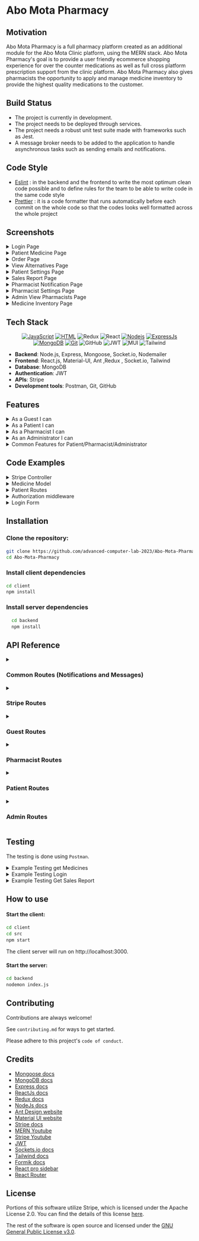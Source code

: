 
<!-- <div id="top"></div> -->





<!-- badges -->
<!--
<div align="center" >
   
[![JavaScript](https://img.shields.io/badge/JavaScript-323330?style=for-the-badge&logo=javascript&logoColor=F7DF1E)](https://www.javascript.com)
[![HTML](https://img.shields.io/badge/HTML5-E34F26?style=for-the-badge&logo=html5&logoColor=white)](https://html.com/html5/)
![Redux](https://img.shields.io/badge/Built%20with-Redux-%23f44336?style=for-the-badge)
![React](https://img.shields.io/badge/react-%2320232a.svg?style=for-the-badge&logo=react&logoColor=%2361DAFB)
[![Nodejs](https://img.shields.io/badge/Node.js-339933?style=for-the-badge&logo=nodedotjs&logoColor=white)](https://nodejs.org/en/)
[![ExpressJs](https://img.shields.io/badge/Express.js-000000?style=for-the-badge&logo=express&logoColor=white)](https://GitHub.com/Naereen/badges/)
[![MongoDB](https://img.shields.io/badge/MongoDB-4EA94B?style=for-the-badge&logo=mongodb&logoColor=white)](https://www.mongodb.com/)
[![Git](https://img.shields.io/badge/Git-F05032?style=for-the-badge&logo=git&logoColor=white)](https://github.com/omar-sherif9992)
![GitHub](https://img.shields.io/badge/GitHub-100000?style=for-the-badge&logo=github&logoColor=white)
![JWT](https://img.shields.io/badge/JWT-black?style=for-the-badge&logo=JSON%20web%20tokens)
![MUI](https://img.shields.io/badge/MUI-%230081CB.svg?style=for-the-badge&logo=mui&logoColor=white)
![Tailwind](https://img.shields.io/badge/tailwindcss-0F172A?&logo=tailwindcss)



</div>

<br>

<div align="center>
   <img src="[https://www.cancham.org.eg/upload/logo.png](https://i.pinimg.com/736x/6c/9b/30/6c9b3009988b071b4b60484622e93f17.jpg)" alt="Logo" width="200" height="120">   
</div>


<a href=""><h1 align="center">Welcome to Abo Mota Pharmacy</h1></a> --> 

<!--
# Pharmacy Management System - Virtual Clinic

## Project Title

Pharmacy Management Module of Virtual Clinic - Seamless Healthcare and Medication Management

## Motivation

The Pharmacy Management Module is a vital component of the Virtual Clinic, aimed at streamlining the process of medication management. It facilitates a secure and efficient interface for patients to purchase medicines and pharmacists to manage inventory, ultimately enhancing the healthcare experience for all users.

## Build Status

Currently, the pharmacy module is in the beta stage, with primary features deployed for testing. Ongoing efforts are focused on improving functionality and addressing user feedback.

## Code Style

We follow the "standard" coding style to ensure our code is clean and consistent. Contributions are expected to adhere to this style guide to maintain code quality.

## Screenshots

*Images showcasing the interface and functionality of the pharmacy module will be placed here.*

## Tech/Framework Used

![MongoDB](https://img.shields.io/badge/MongoDB-%234ea94b.svg?style=for-the-badge&logo=mongodb&logoColor=white)
![Express.js](https://img.shields.io/badge/express.js-%23404d59.svg?style=for-the-badge&logo=express&logoColor=%2361DAFB)
![JWT](https://img.shields.io/badge/JWT-black?style=for-the-badge&logo=JSON%20web%20tokens)
![MUI](https://img.shields.io/badge/MUI-%230081CB.svg?style=for-the-badge&logo=mui&logoColor=white)
![NodeJS](https://img.shields.io/badge/node.js-6DA55F?style=for-the-badge&logo=node.js&logoColor=white)
![GitHub](https://img.shields.io/badge/github-%23121011.svg?style=for-the-badge&logo=github&logoColor=white)
![Redux](https://img.shields.io/badge/Built%20with-Redux-%23f44336?style=for-the-badge)
![React](https://img.shields.io/badge/react-%2320232a.svg?style=for-the-badge&logo=react&logoColor=%2361DAFB)

The technology stack for the pharmacy module includes:
- **Backend**:
  -
- **Database**: MongoDB for data storage
- **Frontend**: React.js with Redux for state management
- **Authentication**: JWT for session security
- **Payment Processing**: Stripe for secure financial transactions

## Features
<details>
<summary>As a Guest I can</summary>

- Register as a patient with my username, name, email, password, date of birth, gender, mobile number, and emergency contact details.
- Submit a request to register as a pharmacist with my username, name, email, password, date of birth, hourly rate, hospital affiliation, and educational background.

</details>

<details>
<summary>As a Patient I can</summary>

- Login with my username and password.
- Logout of the system.
- Change my password.
- Reset a forgotten password via OTP sent to email.
- View a list of all available medicines, including pictures, prices, and descriptions.
- Search for medicines based on name.
- Filter medicines based on their medicinal use.
- Add over-the-counter medicines to my cart.
- Add prescription medicines to my cart based on my prescription.
- View items in my cart.
- Remove items from my cart.
- Change the quantity of items in my cart.
- Checkout my order.
- Add new delivery addresses and choose from existing ones.
- Select payment methods including wallet, credit card, or cash on delivery.
- View my current and past orders along with their details and status.
- Cancel orders.
- View alternatives to medicines that are out of stock.
- Chat with a pharmacist.
- View the amount in my wallet.

</details>

<details>
<summary>As a Pharmacist I can</summary>

- Login and logout of the system.
- Change my password.
- Reset my password via OTP sent to email.
- Upload and submit required documents for registration such as ID, pharmacy degree, and working licenses.
- view a list of all available medicines (including picture of medicine, price, description)
- search for medicine based on name
- filter medicines based on medicinal use
- Add a medicine with its details like active ingredients, price, and quantity.
- Upload images for medicines.
- Edit details and prices of medicines.
- Archive or unarchive a medicine.
- View the available quantity and sales of each medicine.
- Filter sales reports based on medicine or date.
- Receive notifications when a medicine is out of stock.
- Chat with a doctor.
- View the amount in my wallet.

</details>

<details>
<summary>As an Administrator I can</summary>
   
- Login with my username and password.
- Logout of the system.
- Add another administrator with a set username and password.
- Remove a pharmacist or patient from the system.
- View all the information uploaded by a pharmacist when they apply to join the platform.
- Accept or reject the request of a pharmacist to join the platform.
- View total sales reports based on a chosen month.
- View a pharmacist's information.
- View a patient's basic information.
- Change my password.
- Reset my password via OTP sent to email.
- view a list of all available medicines (including picture of medicine, price, description)
- search for medicine based on name
- filter medicines based on medicinal use
  
</details>


<!--
- **Guests** can register as a patient or pharmacist, providing comprehensive personal and professional details.
- **Users** can easily login and logout using their credentials to ensure security and privacy.
- **Administrators** have the ability to manage user accounts and oversee pharmacist verification processes.
- **Pharmacists** are enabled to upload necessary documentation for verification and manage medicine inventories.
- **Patients** have functionalities tailored to their needs, from viewing and managing cart items to checking out orders and handling prescriptions.
- **Order Management**: Patients can handle their orders, including adding new delivery addresses, choosing payment methods, and viewing order histories.
- **Medicine Management**: Pharmacists can add new medicines, update details, and archive/unarchive medicines to ensure up-to-date inventory management.
- **Reporting**: Pharmacists and administrators can generate and filter sales reports for efficient business tracking.
- **Communication**: Patients and pharmacists can engage in chats, enhancing the consultation process.
- **Notifications**: Pharmacists receive alerts when medicines are out of stock, ensuring timely restocking.

## Detailed Features

1. **Account Registration and Management**
   - Register with detailed personal information.
   - Submit requests for pharmacist registration with professional credentials.
   - Change and reset passwords securely, adhering to stringent validation rules.

2. **Medicine Inventory Management**
   - View and manage available medicines with detailed descriptions.
   - Search and filter medicines based on various criteria.
   - Add, edit, and manage medicine details and images.

3. **Sales and Reporting**
   - Access sales reports and filter based on specific criteria.
   - Archive medicines to maintain sales history.

4. **Shopping Cart and Orders**
   - Add over-the-counter and prescription medicines to the cart.
   - View, modify, and checkout cart items.
   - Manage delivery addresses and payment options.

5. **User Interaction**
   - Chat with pharmacists and doctors for guidance.
   - View wallet balance and transaction history.

6. **Notifications**
   - Receive notifications for medicine stock levels.
-->
<!-- ## Comments and Security Measures

- Passwords must follow specific validation criteria.
- Prescription medicines can only be added based on recent prescriptions.
- Sales information of medicines is retained for reference even after archiving.
- Patient privacy is safeguarded by restricting administrator access to prescription details.

## Code Examples

*Code snippets highlighting key functionalities and usage will be provided here.*

### Installation

Clone the repository:

   ```bash
   git clone https://github.com/advanced-computer-lab-2023/Abo-Mota-Pharmacy.git
   cd Abo-Mota-Pharmacy
   ```
   
# Install client dependencies

  ```bash
  cd client
  npm install
```
# Install server dependencies
  ```bash
    cd backend
    npm install
```
# Running the Application
## Start the client:
 ```bash
cd client
cd src
npm start
```
The client server will run on http://localhost:3000.
## Start the server:
 ```bash
cd backend
nodemon index.js
 ```

Open your browser and navigate to http://localhost:3000 to access the simulator.

## How to Use

This guide will help you understand how to navigate and utilize the features of the Pharmacy Management Module of Virtual Clinic.

### For Patients

1. **Register/Login**: Access the Virtual Clinic and create a new patient account or log in with your existing credentials.

2. **Browse Medicines**: Navigate to the 'Medicines' section to browse through the available medications. You can use filters to search for specific drugs or categories.

3. **Add to Cart**: Once you find the medicine you need, add it to your cart. You can adjust the quantity before adding.

4. **Checkout**: Go to your cart, review your order, and proceed to checkout. Enter your delivery information and select a payment method.

5. **Track Orders**: After placing your order, you can track its status under the 'My Orders' section. You will receive updates on the progress of your order until delivery.

6. **Consultation**: If you need advice, use the chat feature to talk to a pharmacist or healthcare provider.

### For Pharmacists

1. **Register/Login**: Sign up as a pharmacist or log in. Ensure you provide all required professional information and documents.

2. **Manage Inventory**: Go to the 'Inventory' section to add new medicines, update existing ones, or manage stock levels.

3. **Process Orders**: Check the 'Orders' tab to view incoming orders. Process them promptly and update the order status accordingly.

4. **Reporting**: Use the reporting features to generate sales and inventory reports for analysis and restocking purposes.

5. **Customer Interaction**: Respond to patient queries through the chat feature, providing professional advice and support.

### For Administrators

1. **User Management**: Oversee user accounts, verify pharmacist credentials, and manage access levels.

2. **Reporting**: Generate comprehensive reports to monitor sales and inventory, and make informed decisions.

3. **System Settings**: Update system settings to ensure the smooth operation of the pharmacy module, including payment options and notification settings.

4. **Support**: Provide support to users and address any system-related issues they may encounter.

### Additional Tips

- Make sure your account details are up-to-date for seamless communication and transactions.
- Always log out of your account after you have finished using the system to maintain security.
- If you encounter any issues, refer to the 'Help' section or contact support for assistance.
## API Refrences 

## Tests

## Contribute

We welcome contributions that help enhance the features and functionalities of the Pharmacy Management System. Please refer to the contribution guidelines for the process and standards we follow.

## Credits

- [Mongoose docs](https://mongoosejs.com/docs/)
- [MongoDB docs](https://www.mongodb.com/)
- [Express docs](https://expressjs.com/en/4x/api.html)
- [ReactJs docs](https://reactjs.org/docs/getting-started.html)
- [Redux docs](https://redux.js.org/api/api-reference)
- [NodeJs docs](https://nodejs.org/en/docs/)
- [Ant Design website](https://ant.design/)
- [Material UI website](https://mui.com/)
- [Stripe docs](https://stripe.com/docs/)
- [MERN Youtube](https://www.youtube.com/channel/UC29ju8bIPH5as8OGnQzwJyA)
- [Stripe Youtube](https://youtu.be/1r-F3FIONl8)
- [JWT](https://www.youtube.com/watch?v=mbsmsi7l3r4)
- [Sockets.io docs](https://socket.io/)
- [Tailwind docs](https://tailwindcss.com/docs/)
- [Formik docs](https://formik.org/docs/tutorial)
- [React pro sidebar](https://www.npmjs.com/package/react-pro-sidebar)
- [React Router](https://reactrouter.com/en/main) 


## License
- The software is open source under the Apache 2.0 License.

- The Stripe is licensed under the Apache License 2.0
-->

# Abo Mota Pharmacy

## Motivation

Abo Mota Pharmacy is a full pharmacy platform created as an additional module for the Abo Mota Clinic platform, using the MERN stack. Abo Mota Pharmacy's goal is to provide a user friendly ecommerce shopping experience for over the counter medications as well as full cross platform prescription support from the clinic platform. Abo Mota Pharmacy also gives pharmacists the opportunity to apply and manage medicine inventory to provide the highest quality medications to the customer.

## Build Status

- The project is currently in development.
- The project needs to be deployed through services.
- The project needs a robust unit test suite made with frameworks such as Jest.
- A message broker needs to be added to the application to handle asynchronous tasks such as sending emails and notifications.

## Code Style

- [Eslint](https://eslint.org/docs/latest/user-guide/getting-started) : in the backend and the frontend to write the most optimum clean code possible and to define rules for the team to be able to write code in the same code style
- [Prettier](https://prettier.io/) : it is a code formatter that runs automatically before each commit on the whole code so that the codes looks well formatted across the whole project

## Screenshots

<details>
    
<summary>Login Page</summary>
<img width="1000" alt="login" src="./screenshots/login.png">


</details>

<details>
    
<summary>Patient Medicine Page</summary>
<img width="1000" alt="login" src="./screenshots/medicinePatient.png">


</details>

<details>
    
<summary>Order Page</summary>
<img width="1000" alt="login" src="./screenshots/ordersPatient.png">


</details>

<details>
    
<summary>View Alternatives Page</summary>
<img width="1000" alt="login" src="./screenshots/alternativePatients.png">


</details>

<details>
    
<summary>Patient Settings Page</summary>
<img width="1000" alt="login" src="./screenshots/patientSettings.png">


</details>

<details>
    
<summary>Sales Report Page</summary>
<img width="1000" alt="login" src="./screenshots/salesReport.png">


</details>

<details>
    
<summary>Pharmacist Notification Page</summary>
<img width="1000" alt="login" src="./screenshots/pharmacistNotifcations.png">


</details>
<details>
    
<summary>Pharmacist Settings Page</summary>
<img width="1000" alt="login" src="./screenshots/pharmacistSettings.png">


</details>
<details>

<summary>Admin View Pharmacists Page</summary>
<img width="1000" alt="login" src="./screenshots/viewPharmacist.png">


</details>

<details>

<summary>Medicine Inventory Page</summary>
<img width="1000" alt="login" src="./screenshots/medicineInventory.png">


</details>



## Tech Stack

<div align="center" >
   
[![JavaScript](https://img.shields.io/badge/JavaScript-323330?style=for-the-badge&logo=javascript&logoColor=F7DF1E)](https://www.javascript.com)
[![HTML](https://img.shields.io/badge/HTML5-E34F26?style=for-the-badge&logo=html5&logoColor=white)](https://html.com/html5/)
![Redux](https://img.shields.io/badge/Built%20with-Redux-%23f44336?style=for-the-badge)
![React](https://img.shields.io/badge/react-%2320232a.svg?style=for-the-badge&logo=react&logoColor=%2361DAFB)
[![Nodejs](https://img.shields.io/badge/Node.js-339933?style=for-the-badge&logo=nodedotjs&logoColor=white)](https://nodejs.org/en/)
[![ExpressJs](https://img.shields.io/badge/Express.js-000000?style=for-the-badge&logo=express&logoColor=white)](https://GitHub.com/Naereen/badges/)
[![MongoDB](https://img.shields.io/badge/MongoDB-4EA94B?style=for-the-badge&logo=mongodb&logoColor=white)](https://www.mongodb.com/)
[![Git](https://img.shields.io/badge/Git-F05032?style=for-the-badge&logo=git&logoColor=white)](https://github.com/omar-sherif9992)
![GitHub](https://img.shields.io/badge/GitHub-100000?style=for-the-badge&logo=github&logoColor=white)
![JWT](https://img.shields.io/badge/JWT-black?style=for-the-badge&logo=JSON%20web%20tokens)
![MUI](https://img.shields.io/badge/MUI-%230081CB.svg?style=for-the-badge&logo=mui&logoColor=white)
![Tailwind](https://img.shields.io/badge/tailwindcss-0F172A?&logo=tailwindcss)

</div>

- **Backend**: Node.js, Express, Mongoose, Socket.io, Nodemailer
- **Frontend**: React.js, Material-UI, Ant ,Redux , Socket.io, Tailwind
- **Database**: MongoDB
- **Authentication**: JWT
- **APIs**: Stripe
- **Development tools**: Postman, Git, GitHub


## Features
<details>
<summary>As a Guest I can</summary>

- Register as a patient with my username, name, email, password, date of birth, gender, mobile number, and emergency contact details.
- Submit a request to register as a pharmacist with my username, name, email, password, date of birth, hourly rate, hospital affiliation, and educational background.

</details>

<details>
<summary>As a Patient I can</summary>

- View a list of all available medicines, including pictures, prices, and descriptions.
- Search for medicines based on name.
- Filter medicines based on their medicinal use.
- Add over-the-counter medicines to my cart.
- Add prescription medicines to my cart based on my prescription.
- View items in my cart.
- Remove items from my cart.
- Change the quantity of items in my cart.
- Checkout my order.
- Add new delivery addresses and choose from existing ones.
- Select payment methods including wallet, credit card, or cash on delivery.
- View my current and past orders along with their details and status.
- Cancel orders.
- View alternatives to medicines that are out of stock.
- Chat with a pharmacist.
- View the amount in my wallet.

</details>

<details>
<summary>As a Pharmacist I can</summary>

- Upload and submit required documents for registration such as ID, pharmacy degree, and working licenses.
- view a list of all available medicines (including picture of medicine, price, description)
- search for medicine based on name
- filter medicines based on medicinal use
- Add a medicine with its details like active ingredients, price, and quantity.
- Upload images for medicines.
- Edit details and prices of medicines.
- Archive or unarchive a medicine.
- View the available quantity and sales of each medicine.
- Filter sales reports based on medicine or date.
- Receive notifications when a medicine is out of stock.
- Chat with a doctor.
- View total sales reports based on a chosen month.
- View the amount in my wallet.

</details>

<details>
<summary>As an Administrator I can</summary>
   

- Add another administrator with a set username and password.
- Remove a pharmacist or patient from the system.
- View all the information uploaded by a pharmacist when they apply to join the platform.
- Accept or reject the request of a pharmacist to join the platform.
- View total sales reports based on a chosen month.
- View a pharmacist's information.
- View a patient's basic information.
- Change my password.
- Reset my password via OTP sent to email.
- view a list of all available medicines (including picture of medicine, price, description)
- search for medicine based on name
- filter medicines based on medicinal use
  
</details>

<details>
<summary>Common Features for Patient/Pharmacist/Administrator</summary>
   
- Login with my username and password.
- Logout of the system.
- Change my password.
- Reset my password via OTP sent to email.
- View a list of all available medicines including picture, price, and description.
- Search for medicine based on name.
- Filter medicines based on medicinal use.

</details>

## Code Examples

<details>
    <summary>
    Stripe Controller
    </summary>

```javascript
const stripe = require("stripe")(process.env.STRIPE_SECRET_KEY, {
  apiVersion: "2022-08-01",
});

const createPaymentIntent = async (req, res) => {
  try {
    const { amount } = req.body;

    const paymentIntent = await stripe.paymentIntents.create({
      amount: parseInt(amount),
      currency: "usd",
    });

    res.status(200).json({ clientSecret: paymentIntent.client_secret });
  } catch (error) {
    res.status(400).json({ error: error.message });
  }
};

const config = (req, res) => {
  res.send({
    publishableKey: process.env.STRIPE_PUBLISHABLE_KEY,
  });
};

module.exports = {
  createPaymentIntent,
  config,
};
```


</details>

<details>
    
<summary>Medicine Model</summary>

```javascript
const mongoose = require("mongoose");
const { Schema } = mongoose;

const medicineSchema = new Schema({
  name: String,
  description: String,
  activeIngredients: [String],
  price: Number,
  quantity: Number,
  medicineImage: {
    data: Buffer,
    contentType: String,
  },
  sales: {
    type: Number,
    default: 0,
  },
  medicinalUse: {
    type: String,
    enum: [
      "Antibiotic",
      "Pain Reliever",
      "Antipyretic",
      "Antifungal",
      "Antiviral",
      "Antiseptic",
      "Antispasmodic",
      "Antihistamine",
      "Anti-inflammatory",
      "Diuretic",
    ],
  },
  status: {
    type: String,
    enum: ["archived", "unarchived"],
    default: "unarchived",
  },
  isOverTheCounter: {
    type: Boolean,
    default: false,
  },
});

const Medicine = mongoose.model("Medicine", medicineSchema);
module.exports = Medicine;
```


</details>

<details>

<summary>
    Patient Routes
</summary> 

```javascript
const express = require("express");
const router = express.Router();
const {
  getMedicines,
  getPatient,
  getOrders,
  cancelOrder,
  createOrder,
  removeFromCart,
  addToCart,
  addDeliveryAddress,
  payByWallet,
  changePassword,
  viewWallet,
  viewAlternatives,
  linkWithClinic,
  updatePrescriptionsQuantity,
} = require("../controller/patientController");

const authorize = require("../middlewares/authorization");

router.get("/", authorize, getPatient); //done

router.get("/medicines", authorize, getMedicines); //done

router.post("/addToCart", authorize, addToCart); //done

router.delete(`/removeFromCart`, authorize, removeFromCart); //done

router.get("/orders", authorize, getOrders); //done

router.patch("/cancelOrder", authorize, cancelOrder); //done

router.post("/createOrder", authorize, createOrder); //done

router.patch("/addDeliveryAddress", authorize, addDeliveryAddress); //done

router.patch("/deliveryAddress", authorize, addDeliveryAddress);

router.patch("/payByWallet", authorize, payByWallet); //done

router.patch("/changePassword", authorize, changePassword);

router.get("/wallet", authorize, viewWallet);

router.get("/alternatives", authorize, viewAlternatives);

router.post("/linkWithClinic", authorize, linkWithClinic);

router.patch("/updatePrescriptionsQuantity", authorize, updatePrescriptionsQuantity);

module.exports = router;

```

</details>


<details>
    <summary>
        Authorization middleware
    </summary> 

```javascript
const jwt = require("jsonwebtoken");

const authToken = (req, res, next) => {
    const token = req.cookies.jwt;
    console.log(token);
    if(token){
        jwt.verify(token, process.env.JWT_SECRET, (err, userData) => {
            if(err)
                return res.status(500).json({message: "Unauthorized", isLoggedIn: false});
            
            req.userData = userData;  //userData is the payload included in the token
            const userType = userData.userType;
            //check if the user type allowed for the current route
            console.log("baseUrl", req.baseUrl)
            if(userType === 'admin' && (req.baseUrl).includes('/admin'))
                next();
            else if(userType === 'pharmacist' && (req.baseUrl).includes('/pharmacist'))
                next();
            else if (userType === 'patient' && ((req.baseUrl).includes('/patient') || (req.baseUrl).includes('/stripe')))
                next();
            else
                return res.status(403).json({ message: "Forbidden"});
        })
    }else{
        res.status(500).json({message: 'Unauthorized', isLoggedIn: false})
    }

}

module.exports = authToken;
```

</details>


<details>

   <summary>
        Login Form
   </summary> 
   
```javascript
import Button from "../../components/Button";
import { useEffect, useState } from "react";
import Input from "../../components/InputField";
import "./styles.css";
import logo from "../../../shared/assets/logo.png";
import * as yup from "yup";
import Header from "../../components/Header";
import { Formik } from "formik";
import LoadingIndicator from "../../components/LoadingIndicator";
import { useNavigate } from "react-router-dom";
import ForgetPasswordScreen from "../ForgetPasswordScreen";
import OtpScreen from "../OtpScreen";
import { login, useLoginMutation } from "../../../store";
import { useDispatch } from "react-redux";
import FormErrorDialog from "../../components/FormErrorDialog";

const LoginForm = () => {
  const [isLoading, setIsLoading] = useState(false);
  const [forgetPassword, setForgetPassword] = useState(false);
  const [otpOpen, setOtpOpen] = useState(false);
  const [email, setEmail] = useState("");
  const [openDialog, setOpenDialog] = useState(false);

  const navigate = useNavigate();
  const [loginMutation, results] = useLoginMutation();
  const dispatch = useDispatch();

  useEffect(() => {
    if (results.error) {
      setOpenDialog(true);
    }
  }, [results]);

  const handleSubmit = async (values, { resetForm }) => {
    // values contains all the data needed for registeration
    const user = {
      username: values.username,
      password: values.password,
    };
    setIsLoading(true);
    await new Promise((resolve) => setTimeout(resolve, 3000));

    try {
      const result = await loginMutation(user).unwrap();
      // Use the result for navigation or other side effects
      if (result.userType === "patient") {
        dispatch(login({ role: "patient" }));
        navigate("/patient/medicine");
      } else if (result.userType === "pharmacist") {
        dispatch(login({ role: "pharmacist" }));
        navigate("/pharmacist");
      } else if (result.userType === "admin") {
        dispatch(login({ role: "admin" }));
        navigate("/admin");
      }
      resetForm({ values: "" });
    } catch (error) {
      console.error("Failed to login:", error);
    } finally {
      setIsLoading(false);
    }
  };

  const PharmacistForm = (
    <Formik
      initialValues={initialPharmacistValues}
      validationSchema={PharmacistSchema}
      onSubmit={handleSubmit}
    >
      {(formik) => (
        <form onSubmit={formik.handleSubmit}>
          {console.log(formik.values)}
          <div className='form-container'>
            <Input
              label='Username*'
              icon
              type='text'
              id='username'
              error={formik.errors.username}
              touch={formik.touched.username}
              {...formik.getFieldProps("username")}
            />
          </div>
          <div className='form-container'>
            <Input
              label='Password*'
              icon
              type='password'
              id='password'
              error={formik.errors.password}
              touch={formik.touched.password}
              {...formik.getFieldProps("password")}
            />
          </div>
          <div className='submit-add-medicine-button-container'>
            {isLoading ? (
              <LoadingIndicator />
            ) : (
              <Button type='submit'>Log in</Button>
            )}
          </div>
        </form>
      )}
    </Formik>
  );

  console.log("res", results);
  return (
    <div className='login-div'>
      <div className='login-portal'>
        <div className='login-part'>
          <div className='login-logo-div'>
            {" "}
            <img className='login-logo' src={logo} alt='logo' />{" "}
          </div>
          <Header header='Welcome Back!' type='login-header' />
        </div>
        <p className='login-word'>Login</p>
        {PharmacistForm}
        <div
          className='flex justify-between mr-8 ml-8'
          style={{
            display: "flex",
            justifyContent: "space-between",
            marginRight: "8px",
            marginLeft: "8px",
          }}
        >
          <button
            className='forget-password-button'
            onClick={() => {
              navigate("/registerPharmacist");
            }}
          >
            Register as Pharmacist?
          </button>
          <button
            className='forget-password-button'
            onClick={() => {
              navigate("/registerPatient");
            }}
          >
            Register as Patient?
          </button>

          <button
            className='forget-password-button'
            onClick={() => {
              setForgetPassword(true);
            }}
          >
            Forgot Password?
          </button>
        </div>
      </div>
      {forgetPassword && (
        <ForgetPasswordScreen
          closeForm={() => {
            setForgetPassword(false);
          }}
          goToOtp={() => {
            setOtpOpen(true);
          }}
          setEmail={setEmail}
        />
      )}
      {otpOpen && (
        <OtpScreen
          closeForm={() => {
            setOtpOpen(false);
          }}
          email={email}
        />
      )}
      <FormErrorDialog
        isError={openDialog}
        setClose={() => {
          setOpenDialog(false);
        }}
      />
    </div>
  );
};

const PharmacistSchema = yup.object().shape({
  username: yup.string().required("Please enter a valid username"),

  password: yup
    .string()
    .min(8, "Password must be at least 8 characters long")
    .matches(/[a-zA-Z]/, "Password must contain at least one letter")
    .matches(/[0-9]/, "Password must contain at least one number")
    .required("Please enter a valid password"),
});

const initialPharmacistValues = {
  username: "",
  password: "",
};

export default LoginForm;

```

</details>




## Installation

### Clone the repository:

```bash
git clone https://github.com/advanced-computer-lab-2023/Abo-Mota-Pharmacy.git
cd Abo-Mota-Pharmacy
```

### Install client dependencies

```bash
cd client
npm install
```

### Install server dependencies

```bash
  cd backend
  npm install
```



## API Reference
<details>
   <summary><h3>Common Routes (Notifications and Messages)</h1></summary>

#### Get Notifications
- **Endpoint**: `GET /api/common/notifications`
- **Description**: Retrieves notifications for a user.
- **Controller**: `getNotifications`
  - Retrieves all notifications for a user.

#### Send Notification
- **Endpoint**: `POST /api/common/notification`
- **Description**: Sends a new notification.
- **Controller**: `sendNotification`
  - Creates and sends notifications to specified recipients.
- **Body Parameters**: 
  | Parameter         | Type   |Description               |
  |-------------------|--------|---------------------------|
  | `recipientUsername`| string | Recipient's username      |
  | `recipientType`   | string | Recipient's user type     |
  | `content`         | string | Notification content      |

#### Send Email Notification
- **Endpoint**: `POST /api/common/send-email`
- **Description**: Sends an email notification.
- **Controller**: `sendEmailNotif`
  - Sends email notifications using external email service.
- **Body Parameters**: 
  | Parameter    | Type   | Description               |
  |--------------|--------|---------------------------|
  | `email`      | string | Recipient email address   |
  | `subject`    | string | Email subject             |
  | `text`       | string | Email body text           |

</details>


<details>
   <summary><h3>Stripe Routes</h3></summary>
   
   #### Get Configurations
- **Endpoint**: `GET /api/stripe/config`
- **Description**: Retrieves Stripe configuration details.
- **Controller**: `config`
  - Returns Stripe publishable key.

#### Create Payment Intent
- **Endpoint**: `POST /api/stripe/create-payment-intent`
- **Description**: Creates a new payment intent for Stripe transactions.
- **Controller**: `createPaymentIntent`
    - Stripe Payment Intent Creation.
- **Body Parameters**: 
  | Parameter     | Type   | Description               |
  |---------------|--------|---------------------------|
  | `amount`      | number | Transaction amount in USD |

</details>
<details>
   <summary><h3>Guest Routes</h3></summary>
   
#### Register Patient
- **Endpoint**: `POST /pharmaApi/guest/registerPatient`
- **Description**: Registers a patient to the pharmacy platform
- **Controller**: `registerPatient`
  - Adds a new patient to the database
- **Body Parameters**:
| Parameter   | Type   | Description    |
  |-------------|--------|----------------|
  | `name`      | string | Patient's name |
  | `username`  | string | User's username|
  | `nationalId`| string | National ID    |
  | `password`  | string | Account password|
  | `email`     | string | Email address  |
  | `dob`       | date   | Date of Birth  |
  | `mobile`    | number | Phone Number |
  | `gender`    | string | Gender (male or female) |
   | `emergencyContact.name`        | string | Emergency contact's name       |
  | `emergencyContact.mobile`      | string | Emergency contact's mobile     |
  | `emergencyContact.relation`    | string | Relation to emergency contact  |

#### Register Pharmacist
- **Endpoint**: `POST /pharmaApi/guest/registerPharmacist`
- **Description**: Registers a pharmacist to await approval on the platform
- **Controller**: `registerPharmacist`
  - Creates a new pharmacist awaiting approval by an admin
- **Body Parameters**:
- **Body Parameters**: 
  | Parameter   | Type   | Description       |
  |-------------|--------|-------------------|
  | `name`      | string | Pharmacist's name |
  | `username`  | string | User's username   |
  | `nationalId`| file | National ID file  |
  | `password`  | string | Account password|
  | `email`     | string | Email address  |
  | `dob`       | date   | Date of Birth  |
  | `educationalBackground` | string | Educational Background|
  | `affiliation` | string | Affiliation of Dr. |
  | `mobile`    | number | Phone Number |
  | `gender`    | string | Gender (male or female) |
  | `workingLicense`| file| Working license file|
  | `pharmacyDegree`| file | Pharmacy degree file|
#### Login
- **Endpoint**: `POST /pharmaApi/guest/login`
- **Description**: Logs in a registered patient/pharmacist/admin
- **Controller**: `login`
  - Logs in user and redirects to correct page, creates JWT authorization token
- **Body Parameters**:
  | Parameter   | Type   | Description       |
  |-------------|--------|-------------------|
  | `username`  | string | Account username |
  | `password`  | string | Account password |
#### Logout
- **Endpoint**: `POST /pharmaApi/guest/logout`
- **Description**: Logs out currently logged in user
- **Controller**: `logout`
  - Logs out currently logged in user and destroys JWT token
#### Request OTP
- **Endpoint**: `POST /pharmaApi/guest/otp`
- **Description**: Requests an OTP to be sent to a given email to reset password
- **Controller**: `requestOtp`
  -  Sends an email containing an OTP to the requesting user
- **Body Parameters**:
  | Parameter   | Type   | Description       |
  |-------------|--------|-------------------|
  | `email`  | string | Account email |
#### Forgot Password
- **Endpoint**: `/pharmaApi/guest/forgotPassword`
- **Description**: Changes password using previously sent otp
- **Controller**: `forgotPassword`
  - Resets password using sent OTP
- **Body Parameters**:
  | Parameter   | Type   | Description       |
  |-------------|--------|-------------------|
  | `email`  | string | Account email |
  | `otp`  | string | OTP received on email |
  | `newPassword`  | string | New password  |

</details>
<details>
   <summary>
      <h3>
         Pharmacist Routes
      </h3>
   </summary>
   
#### Add Medicine
- **Endpoint**: `POST /pharmaApi/pharmacist/medicine`

- **Description**: Creates a new medicine record.
- **Controller**: `addMedicine`
  - Adds new medicine details to the database.

- **Body Parameters**: 
  | Parameter           | Type   | Description |
  |---------------------|--------|-----------------------------------|
  | `name`              | string | Medicine name                     |
  | `description`       | string | Description                       |
  | `price`             | number | Price                             |
  | `activeIngredients` | string | Active ingredients                |
  | `quantity`          | number | Quantity available                |
  | `medicinalUse`      | string | Medicinal use                     |
  | `isOverTheCounter`  | boolean| Availability over the counter     |
  | `medicineImage`     | file   | Image of the medicine             |

#### Edit Medicine
- **Endpoint**: `PATCH /pharmaApi/pharmacist/medicine/:name`
- **Description**: Modifies a medicine record.
- **Controller**: `editMedicine`
  - Updates existing medicine details.
- **Path Parameters (Params)**: 
  | Parameter           | Type   | Description                       |
  |---------------------|--------|-----------------------------------|
  | `name` | string | Medicine name to update |


- **Body Parameters**: 
  | Parameter           | Type   | Description |
  |---------------------|--------|-----------------------------------|
  | `name`              | string | Medicine name |
  | `description`       | string | Description  |
  | `price`             | number | Price |
  | `activeIngredients` | string | Active ingredients  |
  | `quantity`          | number | Quantity available                |
  | `medicinalUse`      | string | Medicinal use                     |
  | `isOverTheCounter`  | boolean| Availability over the counter     |
  | `medicineImage`     | file   | Image of the medicine|

#### Get Sales Reports
- **Endpoint**: `GET /pharmaApi/pharmacist/salesReport`
- **Description**: Retrieves sales reports data grouped together by the same date (day/month/year).
- **Controller**: `getSalesReports`
  - Generates sales reports for medicines.

#### Change Password
- **Endpoint**: `PATCH /pharmaApi/pharmacist/changePassword`
- **Description**: Updates pharmacist's password.
- **Controller**: `changePassword`
  - Allows pharmacists to change their password.
- **Body Parameters**: 
  | Parameter           | Type   | Description |
  |---------------------|--------|-----------------------------------|
  `oldPassword` | string   | Old password of current pharmacist 
  | `newPassword` | string   | New password of current pharmacist |
#### View Wallet
- **Endpoint**: `GET /pharmaApi/pharmacist/wallet`
- **Description**: Retrieves wallet information.
- **Controller**: `viewWallet`
  - Displays current wallet balance for a pharmacist.

#### Archive Medicine
- **Endpoint**: `PATCH /pharmaApi/pharmacist/archive`
- **Description**: Changes medicine status to archived.
- **Controller**: `archiveMedicine`
  - Archives a specific medicine.
- **Body Parameters**: 
  | Parameter           | Type   | Description |
  |---------------------|--------|-----------------------------------|
  `medicineName` | string   | Archives a medicine   

#### Unarchive Medicine
- **Endpoint**: `PATCH /pharmaApi/pharmacist/unarchive`
- **Description**: Changes medicine status to unarchived.
- **Controller**: `unarchiveMedicine`
  - Reverts archive status of a medicine.
- **Body Parameters**: 
  | Parameter           | Type   | Description |
  |---------------------|--------|-----------------------------------|
  `medicineName` | string   | Unarchives a medicine   
</details>
<details>
   <summary><h3>Patient Routes </h1></summary>
   


#### Get Logged In Patient

- **Endpoint**: `GET /pharmaApi/patient`
- **Description**: Retrieves logged in patient information
- **Controller**: `getPatient`
  - Fetches logged in patient's account object

#### Get All Medicines

- **Endpoint**: `GET /pharmaApi/patient/medicines`
- **Description**: Retrieves a list of all available medicines in the pharmacy
- **Controller**: `getMedicines`
  - Fetches and returns a list of all medicines from the database

#### Get All Pharmacists

- **Endpoint**: `GET /pharmaApi/patient/pharmacists`
- **Description**: Provides information about all pharmacists associated with the pharmacy
- **Controller**: `getPharmacists`
  - Gathers and returns data about all pharmacists, including their qualifications and availability

#### Add to Cart

- **Endpoint**: `POST /pharmaApi/patient/addToCart`
- **Description**: Allows the logged-in patient to add a specific medicine to their cart
- **Controller**: `addToCart`
  - Processes the request to add a specified medicine to the patient’s cart
- **Body Parameters**:
  | Parameter | Type   | Description                  |
  |-----------|--------|------------------------------|
  | `name`    | string | Name of the medicine to add  |
  | `quantity`| number | Quantity of the medicine     |

#### Remove from Cart

- **Endpoint**: `DELETE /pharmaApi/patient/removeFromCart`
- **Description**: Enables the removal of a specific medicine from the patient's cart
- **Controller**: `removeFromCart`
  - Handles the deletion of a selected medicine from the patient’s cart
- **Path Parameters**:
  | Parameter | Type   | Description                  |
  |-----------|--------|------------------------------|
  | `name`    | string | Name of the medicine         |
  | `quantity`| number | Quantity of the medicine     |

#### Get All Orders

- **Endpoint**: `GET /pharmaApi/patient/orders`
- **Description**: Retrieves a history of all orders made by the logged-in patient
- **Controller**: `getOrders`
  - Fetches and returns a list of all orders placed by the patient

#### Cancel Order

- **Endpoint**: `PATCH /pharmaApi/patient/cancelOrder`
- **Description**: Allows a patient to cancel an order
- **Controller**: `cancelOrder`
  - Handles the cancellation of an existing order
- **Body Parameters**:
  | Parameter | Type   | Description                   |
  |-----------|--------|-------------------------------|
  | `orderId` | string | Unique identifier of the order|

#### Create Order

- **Endpoint**: `POST /pharmaApi/patient/createOrder`
- **Description**: Allows patients to create a new order for medicines
- **Controller**: `createOrder`
  - Calculates the total price of the order and updates the medicine stock
- **Body Parameters**:
  | Parameter  | Type   | Description                          |
  |------------|--------|--------------------------------------|
  | `medicines`| array  | An array of medicine objects         |

#### Add Delivery Address

- **Endpoint**: `PATCH /pharmaApi/patient/addDeliveryAddress`
- **Description**: Allows patients to add a new delivery address to their profile
- **Controller**: `addDeliveryAddress`
  - Adds the new address to the patient's profile
- **Body Parameters**:
  | Parameter        | Type   | Description                |
  |------------------|--------|----------------------------|
  | `apartmentNumber`| string | Apartment number of address|
  | `streetName`     | string | Street name of address     |
  | `city`           | string | City of the address        |

#### Pay By Wallet

- **Endpoint**: `PATCH /pharmaApi/patient/payByWallet`
- **Description**: Allows patients to make payments using their wallet balance
- **Controller**: `payByWallet`
  - Deducts the specified amount from the patient's wallet
- **Body Parameters**:
  | Parameter   | Type   | Description                 |
  |-------------|--------|-----------------------------|
  | `deductible`| number | Amount to be deducted       |

#### Change Password

- **Endpoint**: `PATCH /pharmaApi/patient/changePassword`
- **Description**: Allows patients to change their account password
- **Controller**: `changePassword`
  - Verifies old password and updates to a new password
- **Body Parameters**:
  | Parameter    | Type   | Description          |
  |--------------|--------|----------------------|
  | `oldPassword`| string | Current password     |
  | `newPassword`| string | New password         |

#### View Wallet

- **Endpoint**: `GET /pharmaApi/patient/wallet`
- **Description**: Provides the logged-in patient with the current balance in their wallet
- **Controller**: `viewWallet`
  - Retrieves and displays the wallet balance of the logged-in patient

 #### View Alternatives

- **Endpoint**: `GET /pharmaApi/patient/alternatives`
- **Description**: Provides patients with alternative medicine options based on the active ingredient of a specified medicine
- **Controller**: `viewAlternatives`
  - Identifies alternatives with the same primary active ingredient as the specified medicine
- **Body Parameters**:
  | Parameter     | Type   | Description                                   |
  |---------------|--------|-----------------------------------------------|
  | `medicineName`| string | The name of the medicine to find alternatives for |

#### Link with Clinic

- **Endpoint**: `POST /pharmaApi/patient/linkWithClinic`
- **Description**: Allows patients to link their pharmacy account with their clinic profile for integrated care
- **Controller**: `linkWithClinic`
  - Validates clinic patient credentials and links the pharmacy and clinic patient accounts
- **Body Parameters**:
  | Parameter | Type   | Description                     |
  |-----------|--------|---------------------------------|
  | `username`| string | Username of the clinic patient  |
  | `password`| string | Password of the clinic patient  |

#### Update Prescriptions Quantity

- **Endpoint**: `PATCH /pharmaApi/patient/updatePrescriptionsQuantity`
- **Description**: Adjusts the quantity of a specific medicine in a patient's prescription
- **Controller**: `updatePrescriptionsQuantity`
  - Updates the quantity of a specified medicine in the prescription
- **Body Parameters**:
  | Parameter      | Type   | Description                                       |
  |----------------|--------|---------------------------------------------------|
  | `prescriptionId`| string | ID of the prescription to be updated              |
  | `medicineId`    | string | ID of the medicine in the prescription to update |

</details>   

<details>
   <summary>
      <h3>Admin Routes</h3>
   </summary>

#### Get Pharmacists
- **Endpoint**: `GET /pharmaApi/admin/pharmacists`
- **Description**: Fetches list of approved pharmacists.
- **Controller**: `getPharmacists`
  - Retrieves all approved pharmacists.
#### Get Pharmacist by ID
- **Endpoint**: `GET /pharmaApi/admin/pharmacists/:id`
- **Description**: Retrieves pharmacist details.
- **Controller**: `getPharmacist`
  - Fetches details of a specific pharmacist.
- **Path Parameters (Params)**: 
  | Parameter | Type   | Description              |
  |-----------|--------|--------------------------|
  | `id`      | string | Pharmacist identifier    |

#### Add Admin
- **Endpoint**: `POST /pharmaApi/admin/admins`
- **Description**: Registers a new admin.
- **Controller**: `addAdmin`
  - Creates a new admin account.
- **Body Parameters**: 
  | Parameter | Type   | Description          |
  |-----------|--------|----------------------|
  | `username`| string | Admin's username     |
  | `password`| string | Admin's password     |
  | `email`   | string | Admin's email        |

#### Delete Patient
- **Endpoint**: `DELETE /pharmaApi/admin/patients`
- **Description**: Deletes a patient account.
- **Controller**: `deletePatient`
  - Removes a specific patient.
- **Body Parameters**: 
  | Parameter | Type   | Description          |
  |-----------|--------|----------------------|
  | `username`| string | Admin's username     |

#### Delete Pharmacist
- **Endpoint**: `DELETE /pharmaApi/admin/pharmacists`
- **Description**: Deletes an approved pharmacist account.
- **Controller**: `deletePharmacist`
  - Removes a specific approved pharmacist.
- **Body Parameters**: 
  | Parameter | Type   | Description          |
  |-----------|--------|----------------------|
  | `username`| string | Admin's username     |

#### Change Password
- **Endpoint**: `PATCH /pharmaApi/admin/changePassword`
- **Description**: Changes user's password.
- **Controller**: `changePassword`
  - Allows user to update their password.
- **Body Parameters**: 
  | Parameter | Type   | Description          |
  |-----------|--------|----------------------|
  | `oldPassword`| string | Current admin's old password     |
  | `newPassword`| string | Current admin's new password     |

#### Get Admin Details
- **Endpoint**: `GET /pharmaApi/admin/admin`
- **Description**: Fetches admin information.
- **Controller**: `getAdmin`
  - Retrieves details of the logged-in admin.

#### Get Medicines
- **Endpoint**: `GET /pharmaApi/admin/medicines`
- **Description**: Retrieve all medicines on the platform
- **Controller**: `getMedicines`
  - Returns a list of all medicines available on the platform

#### Get Applications
- **Endpoint**: `GET /pharmaApi/admin/applications`
- **Description**: Retrieve a list of all pending pharmacist applications
- **Controller**: `getApplications`
  - Returns a list of all applications of pharmacists that are pending on the database

#### Handle Application
- **Endpoint**: `PATCH /pharmaApi/admin/applications/:id`
- **Description**: Approves or rejects a specific pharmacist application
- **Controller**: `handleApplication`
  - Rejects or accepts a pharmacist's application 
- **Path Parameters (Params)**:
  | Parameter   | Type   | Description       |
  |-------------|--------|-------------------|
  | `id`  | string | Pharmacist ObjectId |
- **Body Parameters**: 
  | Parameter   | Type   | Description       |
  |-------------|--------|-------------------|
  | `registrationStatus`  | string | Admin verdict, either "approved" or "rejected" |

#### Get Patients
- **Endpoint**: `GET /pharmaApi/admin/patients`
- **Description**: Retrieves all patients on the platform
- **Controller**: `getPatients`
  - Returns an array of all patients in the pharmacy database

#### Get Patient
- **Endpoint**: `GET /pharmaApi/admin/patients/:id`
- **Description**: Retrieves a specific patient on the platform
- **Controller**: `getPatient`
  - Returns a specified patient depending on id in params
- **Path Parameters (Params)**:
  | Parameter   | Type   | Description       |
  |-------------|--------|-------------------|
  | `id`  | string | Patient ObjectId |
</details>

## Testing
The testing is done using `Postman`. 

<details>

<summary>
   Example Testing get Medicines
</summary>

```javascript


pm.test("Response status code is 200", function () {
    pm.expect(pm.response.code).to.equal(200);
});


pm.test("Price should be a non-negative number", function () {
    const responseData = pm.response.json();
    
    responseData.forEach(function(medicine) {
…        pm.expect(item.quantity).to.be.a('number').and.to.be.at.least(0);
    });
});



```
</details>

<details>

<summary>
   Example Testing Login
</summary>

```javascript


pm.test("Response status code is 200", function () {
  pm.expect(pm.response.code).to.equal(200);
});


pm.test("Response has the required fields - message, token, and userType", function () {
  const responseData = pm.response.json();
  
  pm.expect(responseData).to.be.an('object');
…  }, "UserType should be a valid type");
});


pm.test("Content-Type header is application/json", function () {
    pm.expect(pm.response.headers.get("Content-Type")).to.include("application/json");
});


```
</details>

<details>
   <summary>
      Example Testing Get Sales Report
   </summary>

   ```javascript

pm.test("Response status code is 200", function () {
    pm.expect(pm.response.code).to.equal(200);
});

pm.test("Content-Type header is application/json", function () {
    pm.expect(pm.response.headers.get("Content-Type")).to.include("application/json");
});

pm.test("Ensure purchaseDate is in a valid date format", function () {
    const responseData = pm.response.json();
    
    pm.expect(responseData).to.be.an('array');
    responseData.forEach(function(item) {
        pm.expect(item.purchaseDate).to.match(/^\d{4}-\d{2}-\d{2}$/);
    });
});

pm.test("Sales field is a non-negative integer", function () {
    const responseData = pm.response.json();

    pm.expect(responseData).to.be.an('array');
    responseData.forEach(function(item) {
        pm.expect(item.sales).to.be.a('number');
        pm.expect(item.sales).to.be.at.least(0);
    });
});

```

</details>

## How to use

#### Start the client:

```bash
cd client
cd src
npm start
```

The client server will run on http://localhost:3000.

#### Start the server:

```bash
cd backend
nodemon index.js
```

## Contributing

Contributions are always welcome!

See `contributing.md` for ways to get started.

Please adhere to this project's `code of conduct`.

## Credits

- [Mongoose docs](https://mongoosejs.com/docs/)
- [MongoDB docs](https://www.mongodb.com/)
- [Express docs](https://expressjs.com/en/4x/api.html)
- [ReactJs docs](https://reactjs.org/docs/getting-started.html)
- [Redux docs](https://redux.js.org/api/api-reference)
- [NodeJs docs](https://nodejs.org/en/docs/)
- [Ant Design website](https://ant.design/)
- [Material UI website](https://mui.com/)
- [Stripe docs](https://stripe.com/docs/)
- [MERN Youtube](https://www.youtube.com/channel/UC29ju8bIPH5as8OGnQzwJyA)
- [Stripe Youtube](https://youtu.be/1r-F3FIONl8)
- [JWT](https://www.youtube.com/watch?v=mbsmsi7l3r4)
- [Sockets.io docs](https://socket.io/)
- [Tailwind docs](https://tailwindcss.com/docs/)
- [Formik docs](https://formik.org/docs/tutorial)
- [React pro sidebar](https://www.npmjs.com/package/react-pro-sidebar)
- [React Router](https://reactrouter.com/en/main)

## License

Portions of this software utilize Stripe, which is licensed under the Apache License 2.0. You can find the details of this license [here](https://www.apache.org/licenses/LICENSE-2.0).

The rest of the software is open source and licensed under the [GNU General Public License v3.0](https://choosealicense.com/licenses/gpl-3.0/).


